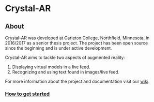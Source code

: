 # Crystal-AR

## About
Crystal-AR was developed at Carleton College, Northfield, Minnesota, in 2016/2017 as a senior thesis project. The project has been open source since the beginning and is under active development.

Crystal-AR aims to tackle two aspects of augmented reality:

1. Displaying virtual models in a live feed.
2. Recognizing and using text found in images/live feed.

For more information about the project and documentation visit our [wiki](https://github.com/Crystal-AR/Crystal-AR/wiki).

### [How to get started](https://github.com/Crystal-AR/Crystal-AR/wiki/Getting-Started)
